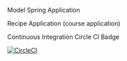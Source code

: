 Model Spring Application

Recipe Application (course application)

Continuous Integration Circle CI Badge

[![CircleCI](https://circleci.com/gh/sandroalmeida/spring-recipe-app.svg?style=svg)](https://circleci.com/gh/sandroalmeida/spring-recipe-app)
